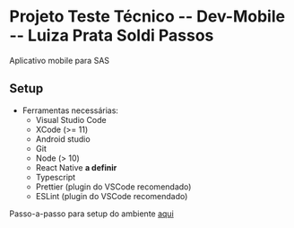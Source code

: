 # Projeto Teste Técnico -- Dev-Mobile -- Luiza Prata Soldi Passos

Aplicativo mobile para SAS

## Setup

- Ferramentas necessárias:
  - Visual Studio Code
  - XCode (>= 11)
  - Android studio
  - Git
  - Node (> 10)
  - React Native **a definir**
  - Typescript
  - Prettier (plugin do VSCode recomendado)
  - ESLint (plugin do VSCode recomendado)

Passo-a-passo para setup do ambiente [aqui](./docs/setup-ambiente-react-native.md)


